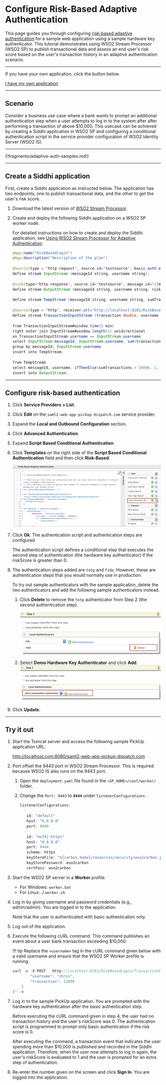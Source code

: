 # Configure Risk-Based Adaptive Authentication

This page guides you through configuring [risk-based adaptive authentication](insertlink) for a sample web application using a sample hardware key authenticator. This tutorial demonstrates using WSO2 Stream Processor (WSO2 SP) to publish transactional data and assess an end user's risk score based on the user's transaction history in an adaptive authentication scenario. 

----

If you have your own application, click the button below.

<a class="samplebtn_a" href="../../guides/configure-adaptive-auth"   rel="nofollow noopener">I have my own application</a>

----

## Scenario

Consider a business use case where a bank wants to prompt an additional authentication step when a user attempts to log in to the system after after performing a transaction of above $10,000. This usecase can be achieved by creating a Siddhi application in WSO2 SP and configuring a conditional authentication script in the service provider configuration of WSO2 Identity Server (WSO2 IS).

----

{!fragments/adaptive-auth-samples.md!}

----

## Create a Siddhi application

First, create a Siddhi application as instructed below. The application has two endpoints; one to publish transactional data, and the other to get the user's risk score.

1. Download the latest version of [WSO2 Stream Processor](https://github.com/wso2/product-sp/releases).

2. Create and deploy the following Siddhi application on a WSO2 SP worker node.
    
    For detailed instructions on how to create and deploy the Siddhi application, see [Using WSO2 Stream Processor for Adaptive Authentication](using-stream-processor.md).

    ```java
    @App:name("RiskBasedLogin")
    @App:description("Description of the plan")

    @Source(type = 'http-request', source.id='testsource', basic.auth.enabled='true', parameters="'ciphers:TLS_ECDHE_RSA_WITH_AES_128_CBC_SHA256', 'sslEnabledProtocols:TLSv1.1,TLSv1.2'", receiver.url="https://localhost:8280/RiskBasedLogin/InputStream", @map(type='json', @attributes(messageId='trp:messageId',username='$.event.username')))
    define stream InputStream (messageId string, username string);

    @sink(type='http-response', source.id='testsource', message.id='{{messageId}}', @map(type='json'))
    define stream OutputStream (messageId string, username string, riskScore int);

    define stream TempStream (messageId string, username string, sumTransactions double);

    @Source(type = 'http', receiver.url="http://localhost:8281/RiskBasedLogin/TransactionInputStream", basic.auth.enabled='false', @map(type='json', @attributes(username='$.event.username', transaction='$.event.transaction')))
    define stream TransactionInputStream (transaction double, username string);

    from TransactionInputStream#window.time(5 min)
    right outer join InputStream#window.length(1) unidirectional 
    on TransactionInputStream.username == InputStream.username
    select InputStream.messageId, InputStream.username, sum(transaction) as sumTransactions
    group by messageId, InputStream.username
    insert into TempStream;

    from TempStream
    select messageId, username, ifThenElse(sumTransactions > 10000, 1, 0) as riskScore
    insert into OutputStream;
    ```
    
----

## Configure risk-based authentication

1.  Click **Service Providers > List**.

2.  Click **Edit** on the `saml2-web-app-pickup-dispatch.com` service provider.

3.  Expand the **Local and Outbound Configuration** section.

4.  Click **Advanced Authentication**.

5.  Expand **Script Based Conditional Authentication**.

6.  Click **Templates** on the right side of the **Script Based Conditional Authentication** field and then click **Risk-Based**. 

    ![tenant based template](../assets/img/samples/login-attempts-based-template.png)

7.  Click **Ok**. The authentication script and authentication steps
    are configured. 
    
    The authentication script defines a conditional step that executes the second step of authentication (the hardware key authenticator) if the riskScore is greater than 0.

8.  The authentication steps added are `totp` and `fido`. However, these are authentication steps that you would normally use in production. 

    To try out sample authenticators with the sample application, delete the two
    authenticators and add the following sample authenticators instead.

    1.  Click **Delete** to remove the `totp` authenticator from Step 2 (the
        second authentication step).
        
        ![delete authenticator](../assets/img/samples/delete-authenticator-1.png)
        
    2.  Select **Demo Hardware Key Authenticator** and click **Add**.  
        ![add new authenticator](../assets/img/samples/add-new-authenticator.png)

9. Click **Update**.

----

## Try it out

1.  Start the Tomcat server and access the following sample PickUp
    application URL:

    <http://localhost.com:8080/saml2-web-app-pickup-dispatch.com> 

2.  Port offset the 9443 port in WSO2 Stream Processor. This is required because WSO2 IS also runs on the 9443 port.

    1.  Open the `deployment.yaml` file found in the `<SP_HOME>/conf/worker/` folder.

    2.  Change the `Port: 9443` to **`9444`** under `listenerConfigurations` .  

        ``` java
        listenerConfigurations:
          -
		   id: "default"
		   host: "0.0.0.0"
		   port: 9090
          -
           id: "msf4j-https"
           host: "0.0.0.0"
           port: 9444
		   scheme: https
	       keyStoreFile: "${carbon.home}/resources/security/wso2carbon.jks"
		   keyStorePassword: wso2carbon
		   certPass: wso2carbon
        ```

3.  Start the WSO2 SP server in a **Worker** profile.  
    -   For Windows: `worker.bat`
    -   For Linux: ./ `worker.sh`

4.  Log in by giving username and password credentials (e.g., admin/admin). You are logged in to the application.

    Note that the user is authenticated with basic authentication only.

5.  Log out of the application.

6.  Execute the following cURL command. This command publishes an event
    about a user bank transaction exceeding $10,000.

    !!! tip
        Replace the `<username>` tag in the cURL command given below with a valid username and ensure that the WSO2 SP Worker
        profile is running.
    

    ``` java
    curl -v -X POST   http://localhost:8281/RiskBasedLogin/TransactionInputStream   -H 'Accept: application/json'   -H 'Cache-Control: no-cache'   -H 'Content-Type: application/json'   -H 'Postman-Token: 7847a682-012d-4939-88f5-6e8ec781c144'   -d '{    "event": {
            "username": "chris",
            "transaction": 12000
        }
    }' -v
    ```

7.  Log in to the sample PickUp application. You are prompted with the
    hardware key authentication after the basic authentication step.

    Before executing the cURL command given in step 4, the user had no transaction history and the user's riskScore was 0. The
    authentication script is programmed to prompt only basic authentication if the risk score is 0.

    After executing the command, a transaction event that indicates the user spending more than $10,000 is published and recorded in the
    Siddhi application. Therefore, when the user now attempts to log in again, the user's riskScore is evaluated to 1 and the user is
    prompted for an extra step of authentication.

8.  Re-enter the number given on the screen and click **Sign In**. You
    are logged into the application.


